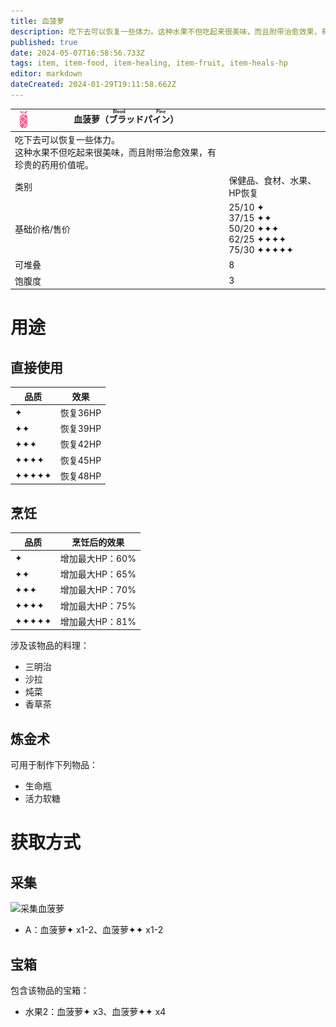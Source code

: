 ```yaml
---
title: 血菠萝
description: 吃下去可以恢复一些体力。这种水果不但吃起来很美味，而且附带治愈效果，有珍贵的药用价值呢。
published: true
date: 2024-05-07T16:58:56.733Z
tags: item, item-food, item-healing, item-fruit, item-heals-hp
editor: markdown
dateCreated: 2024-01-29T19:11:58.662Z
---
```


| <img style="float: left; image-rendering: pixelated;" src="/assets/global/items/blood_pine.png" alt="物品图标" />血菠萝（<ruby>ブラッドパイン<rt>Blood Pine</rt></ruby>） ||
| - | - |
| 吃下去可以恢复一些体力。<br>这种水果不但吃起来很美味，而且附带治愈效果，有珍贵的药用价值呢。 ||
| 类别 | 保健品、食材、水果、HP恢复 |
| 基础价格/售价 | 25/10 ✦<br>37/15 ✦✦<br>50/20 ✦✦✦<br>62/25 ✦✦✦✦<br>75/30 ✦✦✦✦✦ |
| 可堆叠 | 8 |
| 饱腹度 | 3 |

# 用途
## 直接使用
| 品质 | 效果 |
| - | - |
| ✦ | 恢复36HP |
| ✦✦ | 恢复39HP |
| ✦✦✦ | 恢复42HP |
| ✦✦✦✦ | 恢复45HP |
| ✦✦✦✦✦ | 恢复48HP |
## 烹饪
| 品质 | 烹饪后的效果 |
| - | - |
| ✦ | 增加最大HP：60% |
| ✦✦ | 增加最大HP：65% |
| ✦✦✦ | 增加最大HP：70% |
| ✦✦✦✦ | 增加最大HP：75% |
| ✦✦✦✦✦ | 增加最大HP：81% |
涉及该物品的料理：
- 三明治
- 沙拉
- 炖菜
- 香草茶
## 炼金术
可用于制作下列物品：
- 生命瓶
- 活力软糖

# 获取方式
## 采集
![采集血菠萝](/assets/items/blood_pine/get_blood_pine.png)
- A：血菠萝✦ x1-2、血菠萝✦✦ x1-2
## 宝箱
包含该物品的宝箱：
- 水果2：血菠萝✦ x3、血菠萝✦✦ x4